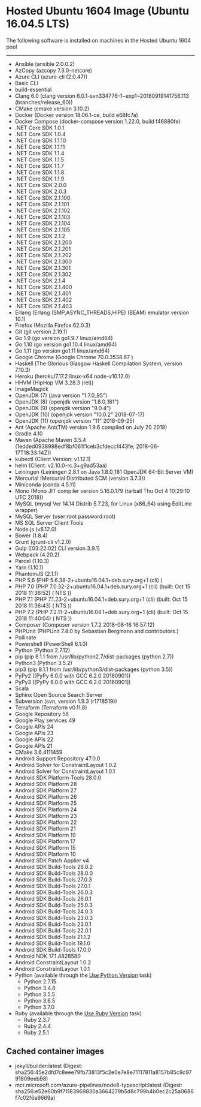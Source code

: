 # Hosted Ubuntu 1604 Image (Ubuntu 16.04.5 LTS)
The following software is installed on machines in the Hosted Ubuntu 1604 pool
***
- Ansible (ansible 2.0.0.2)
- AzCopy (azcopy 7.3.0-netcore)
- Azure CLI (azure-cli (2.0.47))
- Basic CLI
- build-essential
- Clang 6.0 (clang version 6.0.1-svn334776-1~exp1~20180919141756.113 (branches/release_60))
- CMake (cmake version 3.10.2)
- Docker (Docker version 18.06.1-ce, build e68fc7a)
- Docker Compose (docker-compose version 1.22.0, build f46880fe)
- .NET Core SDK 1.0.1
- .NET Core SDK 1.0.4
- .NET Core SDK 1.1.10
- .NET Core SDK 1.1.11
- .NET Core SDK 1.1.4
- .NET Core SDK 1.1.5
- .NET Core SDK 1.1.7
- .NET Core SDK 1.1.8
- .NET Core SDK 1.1.9
- .NET Core SDK 2.0.0
- .NET Core SDK 2.0.3
- .NET Core SDK 2.1.100
- .NET Core SDK 2.1.101
- .NET Core SDK 2.1.102
- .NET Core SDK 2.1.103
- .NET Core SDK 2.1.104
- .NET Core SDK 2.1.105
- .NET Core SDK 2.1.2
- .NET Core SDK 2.1.200
- .NET Core SDK 2.1.201
- .NET Core SDK 2.1.202
- .NET Core SDK 2.1.300
- .NET Core SDK 2.1.301
- .NET Core SDK 2.1.302
- .NET Core SDK 2.1.4
- .NET Core SDK 2.1.400
- .NET Core SDK 2.1.401
- .NET Core SDK 2.1.402
- .NET Core SDK 2.1.403
- Erlang (Erlang (SMP,ASYNC_THREADS,HIPE) (BEAM) emulator version 10.1)
- Firefox (Mozilla Firefox 62.0.3)
- Git (git version 2.19.1)
- Go 1.9 (go version go1.9.7 linux/amd64)
- Go 1.10 (go version go1.10.4 linux/amd64)
- Go 1.11 (go version go1.11 linux/amd64)
- Google Chrome (Google Chrome 70.0.3538.67 )
- Haskell (The Glorious Glasgow Haskell Compilation System, version 7.10.3)
- Heroku (heroku/7.17.2 linux-x64 node-v10.12.0)
- HHVM (HipHop VM 3.28.3 (rel))
- ImageMagick
- OpenJDK (7) (java version "1.7.0_95")
- OpenJDK (8) (openjdk version "1.8.0_181")
- OpenJDK (9) (openjdk version "9.0.4")
- OpenJDK (10) (openjdk version "10.0.2" 2018-07-17)
- OpenJDK (11) (openjdk version "11" 2018-09-25)
- Ant (Apache Ant(TM) version 1.9.6 compiled on July 20 2018)
- Gradle 4.10
- Maven (Apache Maven 3.5.4 (1edded0938998edf8bf061f1ceb3cfdeccf443fe; 2018-06-17T18:33:14Z))
- kubectl (Client Version: v1.12.1)
- helm (Client: v2.10.0-rc.3+g9ad53aa)
- Leiningen (Leiningen 2.8.1 on Java 1.8.0_181 OpenJDK 64-Bit Server VM)
- Mercurial (Mercurial Distributed SCM (version 3.7.3))
- Miniconda (conda 4.5.11)
- Mono (Mono JIT compiler version 5.16.0.179 (tarball Thu Oct  4 10:29:10 UTC 2018))
- MySQL (mysql  Ver 14.14 Distrib 5.7.23, for Linux (x86_64) using  EditLine wrapper)
- MySQL Server (user:root password:root)
- MS SQL Server Client Tools
- Node.js (v8.12.0)
- Bower (1.8.4)
- Grunt (grunt-cli v1.2.0)
- Gulp ([03:22:02] CLI version 3.9.1)
- Webpack (4.20.2)
- Parcel (1.10.3)
- Yarn (1.10.1)
- PhantomJS (2.1.1)
- PHP 5.6 (PHP 5.6.38-2+ubuntu16.04.1+deb.sury.org+1 (cli) )
- PHP 7.0 (PHP 7.0.32-2+ubuntu16.04.1+deb.sury.org+1 (cli) (built: Oct 15 2018 11:36:52) ( NTS ))
- PHP 7.1 (PHP 7.1.23-2+ubuntu16.04.1+deb.sury.org+1 (cli) (built: Oct 15 2018 11:36:43) ( NTS ))
- PHP 7.2 (PHP 7.2.11-2+ubuntu16.04.1+deb.sury.org+1 (cli) (built: Oct 15 2018 11:40:04) ( NTS ))
- Composer  (Composer version 1.7.2 2018-08-16 16:57:12)
- PHPUnit (PHPUnit 7.4.0 by Sebastian Bergmann and contributors.)
- Pollinate
- Powershell (PowerShell 6.1.0)
- Python (Python 2.7.12)
- pip (pip 8.1.1 from /usr/lib/python2.7/dist-packages (python 2.7))
- Python3 (Python 3.5.2)
- pip3 (pip 8.1.1 from /usr/lib/python3/dist-packages (python 3.5))
- PyPy2 ([PyPy 6.0.0 with GCC 6.2.0 20160901])
- PyPy3 ([PyPy 6.0.0 with GCC 6.2.0 20160901])
- Scala
- Sphinx Open Source Search Server
- Subversion (svn, version 1.9.3 (r1718519))
- Terraform (Terraform v0.11.8)
- Google Repository 58
- Google Play services 49
- Google APIs 24
- Google APIs 23
- Google APIs 22
- Google APIs 21
- CMake 3.6.4111459
- Android Support Repository 47.0.0
- Android Solver for ConstraintLayout 1.0.2
- Android Solver for ConstraintLayout 1.0.1
- Android SDK Platform-Tools 28.0.0
- Android SDK Platform 28
- Android SDK Platform 27
- Android SDK Platform 26
- Android SDK Platform 25
- Android SDK Platform 24
- Android SDK Platform 23
- Android SDK Platform 22
- Android SDK Platform 21
- Android SDK Platform 19
- Android SDK Platform 17
- Android SDK Platform 15
- Android SDK Platform 10
- Android SDK Patch Applier v4
- Android SDK Build-Tools 28.0.2
- Android SDK Build-Tools 28.0.0
- Android SDK Build-Tools 27.0.3
- Android SDK Build-Tools 27.0.1
- Android SDK Build-Tools 26.0.3
- Android SDK Build-Tools 26.0.1
- Android SDK Build-Tools 25.0.3
- Android SDK Build-Tools 24.0.3
- Android SDK Build-Tools 23.0.3
- Android SDK Build-Tools 23.0.1
- Android SDK Build-Tools 22.0.1
- Android SDK Build-Tools 21.1.2
- Android SDK Build-Tools 19.1.0
- Android SDK Build-Tools 17.0.0
- Android NDK 17.1.4828580
- Android ConstraintLayout 1.0.2
- Android ConstraintLayour 1.0.1
- Python (available through the [Use Python Version](https://go.microsoft.com/fwlink/?linkid=871498) task)
  - Python 2.7.15
  - Python 3.4.8
  - Python 3.5.5
  - Python 3.6.5
  - Python 3.7.0
- Ruby (available through the [Use Ruby Version](https://go.microsoft.com/fwlink/?linkid=2005989) task)
  - Ruby 2.3.7
  - Ruby 2.4.4
  - Ruby 2.5.1
## Cached container images
- jekyll/builder:latest (Digest: sha256:45e2dfd7c8eee79fb73813f5c2e0e7e8e71117811a8157b85c9c9791809eeb98)
- mcr.microsoft.com/azure-pipelines/node8-typescript:latest (Digest: sha256:e52e60b9f71183969830a3664279b5d8c799b4b0ec2c25a0686f7c02f6a9669a)
